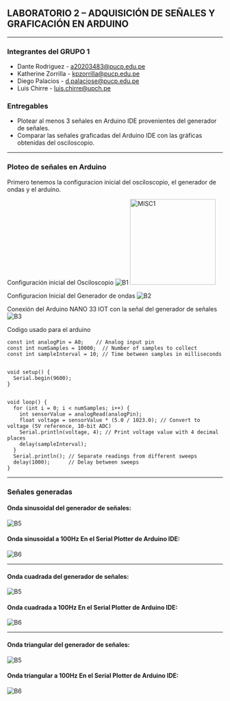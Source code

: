 ## LABORATORIO 2 – ADQUISICIÓN DE SEÑALES Y GRAFICACIÓN EN ARDUINO
---
### Integrantes del GRUPO 1
* Dante Rodriguez - a20203483@pucp.edu.pe
* Katherine Zorrilla - kpzorrilla@pucp.edu.pe
* Diego Palacios - d.palaciose@pucp.edu.pe
* Luis Chirre - luis.chirre@upch.pe

### Entregables
* Plotear al menos 3 señales en Arduino IDE provenientes del generador de señales.
* Comparar las señales graficadas del Arduino IDE con las gráficas obtenidas del osciloscopio.
---
### Ploteo de señales en Arduino

Primero tenemos la configuracion inicial del osciloscopio, el generador de ondas y el arduino.

Configuración inicial del Osciloscopio
![B1](imagenes/MISC1.jpg)
<img src="imagenes/MISC1.jpg" alt="MISC1" width="200"/>

Configuracion Inicial del Generador de ondas
![B2](imagenes/MISC2.jpg)

Conexión del Arduino NANO 33 IOT con la señal del generador de señales
![B3](imagenes/MISC3.jpg)

Codigo usado para el arduino
```
const int analogPin = A0;    // Analog input pin
const int numSamples = 10000;  // Number of samples to collect
const int sampleInterval = 10; // Time between samples in milliseconds


void setup() {
  Serial.begin(9600);
}


void loop() {
  for (int i = 0; i < numSamples; i++) {
    int sensorValue = analogRead(analogPin);
    float voltage = sensorValue * (5.0 / 1023.0); // Convert to voltage (5V reference, 10-bit ADC)
    Serial.println(voltage, 4); // Print voltage value with 4 decimal places
    delay(sampleInterval);
  }
  Serial.println(); // Separate readings from different sweeps
  delay(1000);      // Delay between sweeps
}
```
---
### Señales generadas

#### Onda sinusoidal del generador de señales:
![B5](imagenes/TEK00001.PNG)

#### Onda sinusoidal a 100Hz En el Serial Plotter de Arduino IDE:
![B6](imagenes/ARD1.jpg)

---
#### Onda cuadrada del generador de señales:
![B5](imagenes/TEK00002.PNG)

#### Onda cuadrada a 100Hz En el Serial Plotter de Arduino IDE:
![B6](imagenes/ARD2.jpg)

---
#### Onda triangular del generador de señales:
![B5](imagenes/TEK00003.PNG)

#### Onda triangular a 100Hz En el Serial Plotter de Arduino IDE:
![B6](imagenes/ARD3.jpg)



